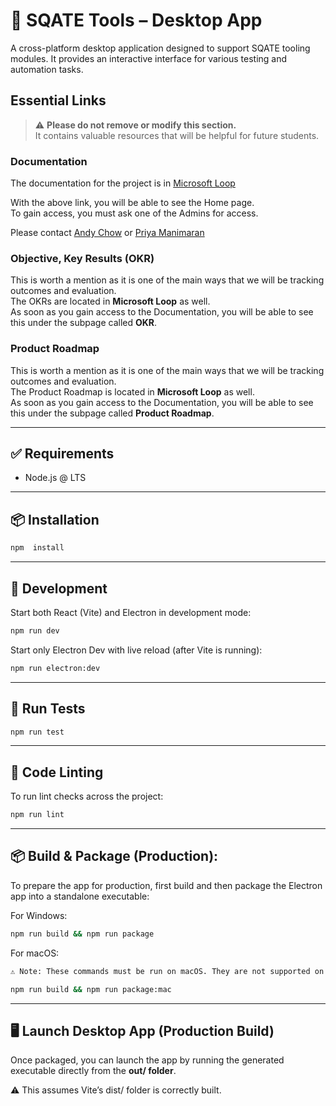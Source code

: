 # 🧾 SQATE Tools – Desktop App
A cross-platform desktop application designed to support SQATE tooling modules.
It provides an interactive interface for various testing and automation tasks.

## Essential Links

> ⚠️ **Please do not remove or modify this section.**  
> It contains valuable resources that will be helpful for future students.

### Documentation

The documentation for the project is in [Microsoft Loop](https://stuconestogacon.sharepoint.com/:fl:/g/contentstorage/CSP_b962f780-af09-442b-aad9-5bfca98e6e35/EaBZj2i9JqxCqmICZIh42kgBLrf0mtydOh94-W6v2RrB9Q?e=5kURPx&nav=...)

With the above link, you will be able to see the Home page.  
To gain access, you must ask one of the Admins for access.

Please contact [Andy Chow](mailto:achow@conestogac.on.ca) or [Priya Manimaran](mailto:pmanimaran@conestogac.on.ca)

### Objective, Key Results (OKR)

This is worth a mention as it is one of the main ways that we will be tracking outcomes and evaluation.  
The OKRs are located in **Microsoft Loop** as well.  
As soon as you gain access to the Documentation, you will be able to see this under the subpage called **OKR**.

### Product Roadmap

This is worth a mention as it is one of the main ways that we will be tracking outcomes and evaluation.  
The Product Roadmap is located in **Microsoft Loop** as well.  
As soon as you gain access to the Documentation, you will be able to see this under the subpage called **Product Roadmap**.

---
## ✅ Requirements
- Node.js @ LTS
---
## 📦 Installation
```bash
npm  install
```

---
## 🚀 Development
Start both React (Vite) and Electron in development mode:

```bash
npm run dev
```
Start only Electron Dev with live reload (after Vite is running):

```bash
npm run electron:dev
```
---
## 🧪 Run Tests
```bash
npm run test
```
---
## 🧹 Code Linting

To run lint checks across the project:

```bash
npm run lint
```
---
## 📦 Build & Package (Production):
To prepare the app for production, first build and then package the Electron app into a standalone executable:

For Windows:
```bash
npm run build && npm run package
```
For macOS:

```bash
⚠️ Note: These commands must be run on macOS. They are not supported on iOS devices (iPhone/iPad).

npm run build && npm run package:mac
```

---
## 🖥️ Launch Desktop App (Production Build)
Once packaged, you can launch the app by running the generated executable directly from the **out/ folder**.

⚠️ This assumes Vite’s dist/ folder is correctly built.
